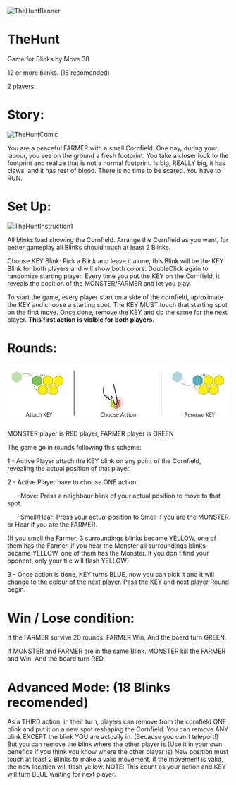 ![TheHuntBanner](/images/thehuntbanner2.jpg) 

# TheHunt
Game for Blinks by Move 38

12 or more blinks. (18 recomended)

2 players.

# Story:
![TheHuntComic](/images/comic1.jpg)

You are a peaceful FARMER with a small Cornfield.
One day, during your labour, you see on the ground a fresh footprint.
You take a closer look to the footprint and realize that is not a normal footprint.
Is big, REALLY big, it has claws, and it has rest of blood.
There is no time to be scared. You have to RUN.

# Set Up:
![TheHuntInstruction1](/images/instruction1.jpg)

All blinks load showing the Cornfield.
Arrange the Cornfield as you want, for better gameplay all Blinks should touch at least 2 Blinks.

Choose KEY Blink: Pick a Blink and leave it alone, this Blink will be the KEY Blink for both players and will show both colors.
DoubleClick again to randomize starting player.
Every time you put the KEY on the Cornfield, it reveals the position of the MONSTER/FARMER and let you play.

To start the game, every player start on a side of the cornfield, aproximate the KEY and choose a starting spot. The KEY MUST touch that starting spot on the first move.
Once done, remove the KEY and do the same for the next player.
**This first action is visible for both players.**

# Rounds:
![TheHuntInstruction3](/images/instruction3.jpg)

MONSTER player is RED player, FARMER player is GREEN

The game go in rounds following this scheme:

1 - Active Player attach the KEY blink on any point of the Cornfield, revealing the actual position of that player. 

2 - Active Player have to choose ONE action:

&nbsp;&nbsp;&nbsp;&nbsp;&nbsp;&nbsp;-Move: Press a neighbour blink of your actual position to move to that spot.
      
&nbsp;&nbsp;&nbsp;&nbsp;&nbsp;&nbsp;-Smell/Hear: Press your actual position to Smell if you are the MONSTER or Hear if you are the FARMER. 

(If you smell the Farmer, 3 surroundings blinks became YELLOW, one of them has the Farmer, if you hear the Monster all surroundings blinks became YELLOW, one of them has the Monster. If you don´t find your oponent, only your tile will flash YELLOW)
      
3 - Once action is done, KEY turns BLUE, now you can pick it and it will change to the colour of the next player. Pass the KEY and next player Round begin.

# Win / Lose condition:

If the FARMER survive 20 rounds. FARMER Win. And the board turn GREEN.

If MONSTER and FARMER are in the same Blink. MONSTER kill the FARMER and Win. And the board turn RED.

# Advanced Mode: (18 Blinks recomended)

As a THIRD action, in their turn, players can remove from the cornfield ONE blink and put it on a new spot reshaping the Cornfield.
You can remove ANY blink EXCEPT the blink YOU are actually in. (Because you can´t teleport!)
But you can remove the blink where the other player is (Use it in your own benefice if you think you know where the other player is)
New position must touch at least 2 Blinks to make a valid movement, if the movement is valid, the new location will flash yellow.
NOTE: This count as your action and KEY will turn BLUE waiting for next player.
